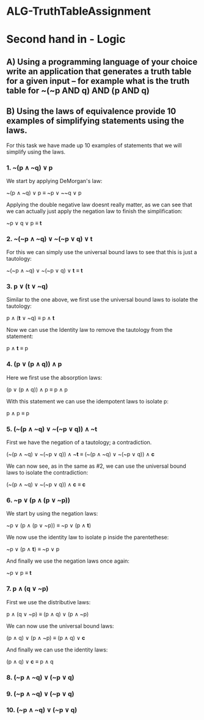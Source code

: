 # ALG-TruthTableAssignment

# Second hand in - Logic

## A) Using a programming language of your choice write an application that generates a truth table for a given input – for example what is the truth table for ~(~p AND q) AND (p AND q)

## B) Using the laws of equivalence provide 10 examples of simplifying statements using the laws.

For this task we have made up 10 examples of statements that we will simplify using the laws.

### 1. ~(p ∧ ~q) ∨ p

We start by applying DeMorgan's law:

~(p ∧ ~q) ∨ p ≡ ~p ∨ ~~q ∨ p

Applying the double negative law doesnt really matter, as we can see that we can actually just apply the negation law to finish the simplification:

~p ∨ q ∨ p ≡ **t**


### 2. ~(~p ∧ ~q) ∨ ~(~p ∨ q) ∨ **t**

For this we can simply use the universal bound laws to see that this is just a tautology:

~(~p ∧ ~q) ∨ ~(~p ∨ q) ∨ **t** ≡ **t**

### 3. p ∨ (t ∨ ~q)

Similar to the one above, we first use the universal bound laws to isolate the tautology:

p ∧ (**t** ∨ ~q) ≡ p ∧ **t**

Now we can use the Identity law to remove the tautology from the statement:

p ∧ **t** ≡ p

### 4. (p ∨ (p ∧ q)) ∧ p

Here we first use the absorption laws:

(p ∨ (p ∧ q)) ∧ p ≡ p ∧ p

With this statement we can use the idempotent laws to isolate p:

p ∧ p ≡ p

### 5. (~(p ∧ ~q) ∨ ~(~p ∨ q)) ∧ ~**t**

First we have the negation of a tautology; a contradiction.

(~(p ∧ ~q) ∨ ~(~p ∨ q)) ∧ ~**t** ≡ (~(p ∧ ~q) ∨ ~(~p ∨ q)) ∧ **c**

We can now see, as in the same as #2, we can use the universal bound laws to isolate the contradiction:

(~(p ∧ ~q) ∨ ~(~p ∨ q)) ∧ **c** ≡ **c**

### 6. ~p ∨ (p ∧ (p ∨ ~p))

We start by using the negation laws:

~p ∨ (p ∧ (p ∨ ~p)) ≡ ~p ∨ (p ∧ **t**)

We now use the identity law to isolate p inside the parentethese:

~p ∨ (p ∧ **t**) ≡ ~p ∨ p

And finally we use the negation laws once again:

~p ∨ p ≡ **t**

### 7. p ∧ (q ∨ ~p)

First we use the distributive laws:

p ∧ (q ∨ ~p) ≡ (p ∧ q) ∨ (p ∧ ~p)

We can now use the universal bound laws:

(p ∧ q) ∨ (p ∧ ~p) ≡ (p ∧ q) ∨ **c**

And finally we can use the identity laws:

(p ∧ q) ∨ **c** ≡ p ∧ q

### 8. (~p ∧ ~q) ∨ (~p ∨ q)

### 9. (~p ∧ ~q) ∨ (~p ∨ q)

### 10. (~p ∧ ~q) ∨ (~p ∨ q)

